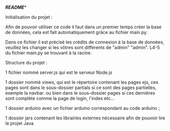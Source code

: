 ***README****


Initialisation du projet :

Afin de pouvoir utiliser ce code il faut dans un premier temps créer la base de données, cela est fait automatiquement grâce au fichier main.py. 

Dans ce fichier il est précisé les crédits de connexion à la base de données, veuillez les changer si les vôtres sont différents de "admin" "admin". L4-5 du fichier main.py se trouvant à la racine. 


Structure du projet : 

1 fichier nommé server.js qui est le serveur Node.js

1 dossier nommé views, qui est le répertoire contenant les pages ejs, ces pages sont dans le sous-dossier partials si ce sont des pages partielles, exemple la navbar.
ou bien dans le sous-dossier pages si ces dernières sont complète comme la page de login, l'index etc...

1 dossier arduino avec un fichier arduino correspondant au code arduino ;

1 dossier jars contenant les librairies externes nécessaire afin de pouvoir lire le projet Java 
